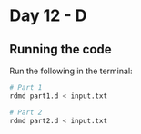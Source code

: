 # Day 12 - D

## Running the code

Run the following in the terminal:

```bash
# Part 1
rdmd part1.d < input.txt

# Part 2
rdmd part2.d < input.txt
```
